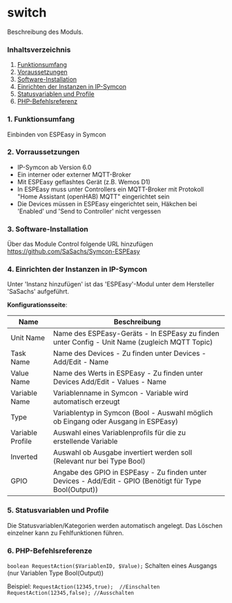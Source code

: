 # switch
Beschreibung des Moduls.

### Inhaltsverzeichnis

1. [Funktionsumfang](#1-funktionsumfang)
2. [Voraussetzungen](#2-voraussetzungen)
3. [Software-Installation](#3-software-installation)
4. [Einrichten der Instanzen in IP-Symcon](#4-einrichten-der-instanzen-in-ip-symcon)
5. [Statusvariablen und Profile](#5-statusvariablen-und-profile)
6. [PHP-Befehlsreferenz](#6-php-befehlsreferenz)

### 1. Funktionsumfang

Einbinden von ESPEasy in Symcon

### 2. Vorraussetzungen

- IP-Symcon ab Version 6.0
- Ein interner oder externer MQTT-Broker
- Mit ESPEasy geflashtes Gerät (z.B. Wemos D1)
- In ESPEasy muss unter Controllers ein MQTT-Broker mit Protokoll "Home Assistant (openHAB) MQTT" eingerichtet sein
- Die Devices müssen in ESPEasy eingerichtet sein, Häkchen bei 'Enabled' und 'Send to Controller' nicht vergessen

### 3. Software-Installation

Über das Module Control folgende URL hinzufügen https://github.com/SaSachs/Symcon-ESPEasy

### 4. Einrichten der Instanzen in IP-Symcon

Unter 'Instanz hinzufügen' ist das 'ESPEasy'-Modul unter dem Hersteller 'SaSachs' aufgeführt.

__Konfigurationsseite__:

Name          | Beschreibung
--------      | ------------------
Unit Name     | Name des ESPEasy-Geräts - In ESPEasy zu finden unter Config - Unit Name (zugleich MQTT Topic)
Task Name     | Name des Devices - Zu finden unter Devices - Add/Edit - Name
Value Name    | Name des Werts in ESPEasy - Zu finden unter Devices Add/Edit - Values - Name
Variable Name | Variablenname in Symcon - Variable wird automatisch erzeugt
Type          | Variablentyp in Symcon (Bool - Auswahl möglich ob Eingang oder Ausgang in ESPEasy)
Variable Profile     | Auswahl eines Variablenprofils für die zu erstellende Variable
Inverted      | Auswahl ob Ausgabe invertiert werden soll (Relevant nur bei Type Bool)
GPIO          | Angabe des GPIO in ESPEasy - Zu finden unter Devices - Add/Edit - GPIO (Benötigt für Type Bool(Output))

### 5. Statusvariablen und Profile

Die Statusvariablen/Kategorien werden automatisch angelegt. Das Löschen einzelner kann zu Fehlfunktionen führen.

### 6. PHP-Befehlsreferenze

`boolean RequestAction($VariablenID, $Value);`
Schalten eines Ausgangs (nur Variablen Type Bool(Output))

Beispiel:
`RequestAction(12345,true);  //Einschalten`
`RequestAction(12345,false); //Ausschalten`